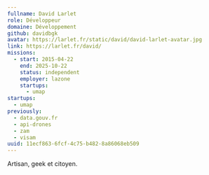 ```yaml
---
fullname: David Larlet
role: Développeur
domaine: Développement
github: davidbgk
avatar: https://larlet.fr/static/david/david-larlet-avatar.jpg
link: https://larlet.fr/david/
missions:
  - start: 2015-04-22
    end: 2025-10-22
    status: independent
    employer: lazone
    startups:
      - umap
startups:
  - umap
previously:
  - data.gouv.fr
  - api-drones
  - zam
  - visam
uuid: 11ecf863-6fcf-4c75-b482-8a86068eb509
---
```

Artisan, geek et citoyen.